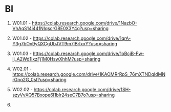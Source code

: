 # BI

1. W01.01 - https://colab.research.google.com/drive/1NazbO-VhAqS14i441NIqscrG8E0X3Y4g?usp=sharing  
2. W01.02 - https://colab.research.google.com/drive/1qrA-Y3g7bOv9yQXCgUbJVT9m7lBrlxxY?usp=sharing  
3. W01.03 - https://colab.research.google.com/drive/1oBcjB-Fw-lj_A2Wd1IxzFj1M0HswXhhM?usp=sharing 

4. W02.01 - https://colab.research.google.com/drive/1KAOMRrRpS_76mXTNDqIdMNrGnq2G_0sf?usp=sharing 
5. W02.02 - https://colab.research.google.com/drive/1SH-szyVvXQ57Bxope6I1blr24seC7B7o?usp=sharing 
6. 

